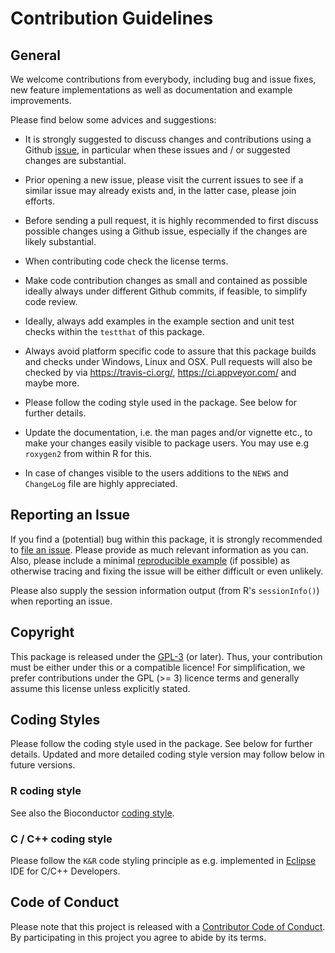 # Contribution Guidelines

## General

We welcome contributions from everybody, including bug and issue fixes, new
feature implementations as well as documentation and example improvements.

Please find below some advices and suggestions:

* It is strongly suggested to discuss changes and contributions using a Github
  [issue][ISSUE], in particular when these issues and / or suggested changes are
  substantial.

* Prior opening a new issue, please visit the current issues to see if a
  similar issue may already exists and, in the latter case, please join
  efforts.

* Before sending a pull request, it is highly recommended to first discuss
  possible changes using a Github issue, especially if the changes are likely
  substantial.

* When contributing code check the license terms.

* Make code contribution changes as small and contained as possible ideally
  always under different Github commits, if feasible, to simplify code review.

* Ideally, always add examples in the example section and unit test checks
  within the `testthat` of this package.

* Always avoid platform specific code to assure that this package builds and
  checks under Windows, Linux and OSX. Pull requests will also be checked by
  via <https://travis-ci.org/>, <https://ci.appveyor.com/> and maybe more.

* Please follow the coding style used in the package. See below for further
  details.

* Update the documentation, i.e. the man pages and/or vignette etc., to make
  your changes easily visible to package users. You may use e.g `roxygen2` from
  within R for this.

* In case of changes visible to the users additions to the `NEWS` and
  `ChangeLog` file are highly appreciated.

## Reporting an Issue

If you find a (potential) bug within this package, it is strongly recommended to
[file an issue][ISSUE]. Please provide as much relevant information as you can.
Also, please include a minimal [reproducible example](http://www.sscce.org/)
(if possible) as otherwise tracing and fixing the issue will be either difficult
or even unlikely.

Please also supply the session information output (from R's `sessionInfo()`)
when reporting an issue.

## Copyright

This package is released under the [GPL-3](http://www.gnu.org/licenses/gpl.html)
(or later). Thus, your contribution must be either under this or a compatible
licence! For simplification, we prefer contributions under the GPL (>= 3)
licence terms and generally assume this license unless explicitly stated.

## Coding Styles

Please follow the coding style used in the package. See below for further
details. Updated and more detailed coding style version may follow below in
future versions.

### R coding style

See also the Bioconductor
[coding style](https://bioconductor.org/developers/how-to/coding-style/).

### C / C++ coding style

Please follow the `K&R` code styling principle as e.g. implemented in
[Eclipse](https://www.eclipse.org/) IDE for C/C++ Developers.

## Code of Conduct

Please note that this project is released with a [Contributor Code of
Conduct](CODE_OF_CONDUCT.md). By participating in this project you agree to
abide by its terms.

[ISSUE]: https://github.com/bionumerix/bnxFortran/issues
